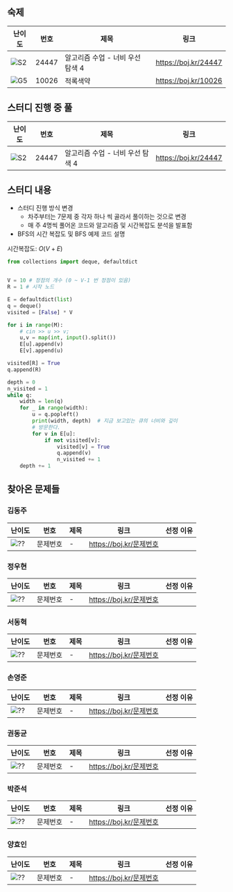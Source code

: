 ## 숙제

| 난이도 | 번호  | 제목                             | 링크                   |
| ------ | ----- | -------------------------------- | ---------------------- |
| ![S2]  | 24447 | 알고리즘 수업 - 너비 우선 탐색 4 | <https://boj.kr/24447> |
| ![G5]  | 10026 | 적록색약                         | <https://boj.kr/10026> |

## 스터디 진행 중 풀

| 난이도 | 번호  | 제목                             | 링크                   |
| ------ | ----- | -------------------------------- | ---------------------- |
| ![S2]  | 24447 | 알고리즘 수업 - 너비 우선 탐색 4 | <https://boj.kr/24447> |

## 스터디 내용

-   스터디 진행 방식 변경
    -   차주부터는 7문제 중 각자 하나 씩 골라서 풀이하는 것으로 변경
    -   매 주 4명씩 풀어온 코드와 알고리즘 및 시간복잡도 분석을 발표함
-   BFS의 시간 복잡도 및 BFS 예제 코드 설명

시간복잡도: $O(V+E)$

```python
from collections import deque, defaultdict


V = 10 # 정점의 개수 (0 ~ V-1 번 정점이 있음)
R = 1 # 시작 노드

E = defaultdict(list)
q = deque()
visited = [False] * V

for i in range(M):
    # cin >> u >> v;
    u,v = map(int, input().split())
    E[u].append(v)
    E[v].append(u)

visited[R] = True
q.append(R)

depth = 0
n_visited = 1
while q:
    width = len(q)
    for _ in range(width):
        u = q.popleft()
        print(width, depth)  # 지금 보고있는 큐의 너비와 깊이
        # 방문한다.
        for v in E[u]:
            if not visited[v]:
                visited[v] = True
                q.append(v)
                n_visited += 1
    depth += 1
```

## 찾아온 문제들

### 김동주

| 난이도 | 번호     | 제목 | 링크                      | 선정 이유 |
| ------ | -------- | ---- | ------------------------- | --------- |
| ![??]  | 문제번호 | -    | <https://boj.kr/문제번호> |           |

### 정우현

| 난이도 | 번호     | 제목 | 링크                      | 선정 이유 |
| ------ | -------- | ---- | ------------------------- | --------- |
| ![??]  | 문제번호 | -    | <https://boj.kr/문제번호> |           |

### 서동혁

| 난이도 | 번호     | 제목 | 링크                      | 선정 이유 |
| ------ | -------- | ---- | ------------------------- | --------- |
| ![??]  | 문제번호 | -    | <https://boj.kr/문제번호> |           |

### 손영준

| 난이도 | 번호     | 제목 | 링크                      | 선정 이유 |
| ------ | -------- | ---- | ------------------------- | --------- |
| ![??]  | 문제번호 | -    | <https://boj.kr/문제번호> |           |

### 권동균

| 난이도 | 번호     | 제목 | 링크                      | 선정 이유 |
| ------ | -------- | ---- | ------------------------- | --------- |
| ![??]  | 문제번호 | -    | <https://boj.kr/문제번호> |           |

### 박준석

| 난이도 | 번호     | 제목 | 링크                      | 선정 이유 |
| ------ | -------- | ---- | ------------------------- | --------- |
| ![??]  | 문제번호 | -    | <https://boj.kr/문제번호> |           |

### 양효인

| 난이도 | 번호     | 제목 | 링크                      | 선정 이유 |
| ------ | -------- | ---- | ------------------------- | --------- |
| ![??]  | 문제번호 | -    | <https://boj.kr/문제번호> |           |

<!-- solved.ac 문제 난이도 별 태그 이미지 -->

[P1]: https://d2gd6pc034wcta.cloudfront.net/tier/20.svg
[P2]: https://d2gd6pc034wcta.cloudfront.net/tier/19.svg
[P3]: https://d2gd6pc034wcta.cloudfront.net/tier/18.svg
[P4]: https://d2gd6pc034wcta.cloudfront.net/tier/17.svg
[P5]: https://d2gd6pc034wcta.cloudfront.net/tier/16.svg
[G1]: https://d2gd6pc034wcta.cloudfront.net/tier/15.svg
[G2]: https://d2gd6pc034wcta.cloudfront.net/tier/14.svg
[G3]: https://d2gd6pc034wcta.cloudfront.net/tier/13.svg
[G4]: https://d2gd6pc034wcta.cloudfront.net/tier/12.svg
[G5]: https://d2gd6pc034wcta.cloudfront.net/tier/11.svg
[S1]: https://d2gd6pc034wcta.cloudfront.net/tier/10.svg
[S2]: https://d2gd6pc034wcta.cloudfront.net/tier/9.svg
[S3]: https://d2gd6pc034wcta.cloudfront.net/tier/8.svg
[S4]: https://d2gd6pc034wcta.cloudfront.net/tier/7.svg
[S5]: https://d2gd6pc034wcta.cloudfront.net/tier/6.svg
[??]: https://d2gd6pc034wcta.cloudfront.net/tier/0.svg
